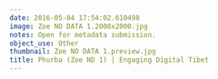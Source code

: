 ```yaml
---
date: 2016-05-04 17:54:02.610498
image: Zoe NO DATA 1.2000x2000.jpg
notes: Open for metadata submission.
object_use: Other
thumbnail: Zoe NO DATA 1.preview.jpg
title: Phurba (Zoe ND 1) | Engaging Digital Tibet
---
```


